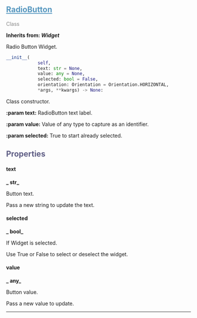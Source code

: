

## <h2 style="color: #5697bf;"><u>RadioButton</u></h2>

<span style="color: #888;">Class</span>

**Inherits from: _Widget_**

Radio Button Widget.

```python
__init__(
            self,
            text: str = None,
            value: any = None,
            selected: bool = False,
            orientation: Orientation = Orientation.HORIZONTAL,
            *args, **kwargs) -> None:
```

Class constructor.



**:param text:** RadioButton text label.


**:param value:** Value of any type to capture as an identifier.


**:param selected:** True to start already selected.


### <h2 style="color: #5e5d84;">Properties</h2>

#### text

**_  str_**

Button text.

Pass a new string to update the text.



#### selected

**_  bool_**

If Widget is selected.

Use True or False to select or deselect the widget.



#### value

**_  any_**

Button value.

Pass a new value to update.



---